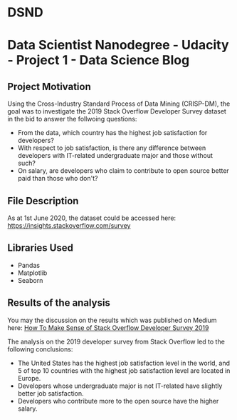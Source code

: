 # DSND
# Data Scientist Nanodegree - Udacity - Project 1 - Data Science Blog

## Project Motivation
Using the Cross-Industry Standard Process of Data Mining (CRISP-DM), the goal was to investigate the 2019 Stack Overflow Developer Survey dataset in the bid to answer the follwoing questions: 

+ From the data, which country has the highest job satisfaction for developers?
+ With respect to job satisfaction, is there any difference between developers with IT-related undergraduate major and those without such?
+ On salary, are developers who claim to contribute to open source better paid than those who don't?

## File Description
As at 1st June 2020, the dataset could be accessed here: https://insights.stackoverflow.com/survey

## Libraries Used
+ Pandas 
+ Matplotlib
+ Seaborn

## Results of the analysis
You may the discussion on the results which was published on Medium here: [How To Make Sense of Stack Overflow Developer Survey 2019](https://medium.com/@obise.jonathan/how-to-make-sense-of-stackoverflow-developer-survey-2019-4885291da106)

The analysis on the 2019 developer survey from Stack Overflow led to the following conclusions:

+ The United States has the highest job satisfaction level in the world, and 5 of top 10 countries with the highest job satisfaction level are located in Europe.
+ Developers whose undergraduate major is not IT-related have slightly better job satisfaction.
+ Developers who contribute more to the open source have the higher salary.
